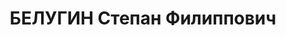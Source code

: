 ---
title: БЕЛУГИН Степан Филиппович
description: "р. 1894, Челябинская обл., г. Златоуст,  русский, прож. Челябинская\
  \ обл., г. Златоуст,  оборонный завод  старший браковщик ОТК\n Арест. 04.05.1937\
  \  Приговор 29.12.1937  ВМН Расстрелян 29.12.1937"
---
